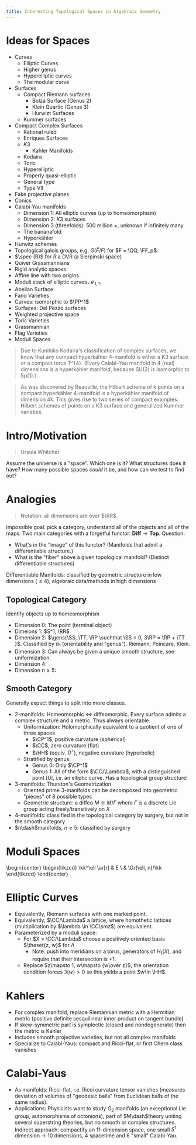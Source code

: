 ```yaml
---
title: Interesting Topological Spaces in Algebraic Geometry
---
```


# Ideas for Spaces

- Curves
  - Elliptic Curves
  - Higher genus
  - Hyperelliptic curves
  - The modular curve
- Surfaces
  - Compact Riemann surfaces
    - Bolza Surface (Genus 2)
    - Klein Quartic (Genus 3)
    - Hurwizt Surfaces
  - Kummer surfaces
- Compact Complex Surfaces
  - Rational ruled
  - Enriques Surfaces
  - $K3$
    - Kahler Manifolds
  - Kodaira
  - Toric
  - Hyperelliptic
  - Properly quasi-elliptic
  - General type
  - Type VII
- Fake projective planes 
- Conics
- Calabi-Yau manifolds
  - Dimension 1: All elliptic curves (up to homeomorphism)
  - Dimension 2: $K3$ surfaces
  - Dimension 3 (threefolds): 500 million +, unknown if infinitely many
  - The bananafold
  - Hyperkähler
- Hurwitz schemes
- Topological galois groups, e.g. $G(\bar F /F )$ for $F = \QQ, \FF_p$.
- $\spec (R)$ for $R$ a DVR (a Sierpinski space)
- Quiver Grassmannians
- Rigid analytic spaces
- Affine line with two origins
- Moduli stack of elliptic curves $\mathcal{M}_{1, 1}$.
- Abelian Surface
- Fano Varieties
 - Curves: isomorphic to $\PP^1$
 - Surfaces: Del Pezzo surfaces
- Weighted projective space
- Toric Varieties
- Grassmannian
- Flag Varieties
- Moduli Spaces

> Due to Kunihiko Kodaira's classification of complex surfaces, we know that any compact hyperkähler 4-manifold is either a K3 surface or a compact torus T^{4}. (Every Calabi–Yau manifold in 4 (real) dimensions is a hyperkähler manifold, because SU(2) is isomorphic to Sp(1).)

> As was discovered by Beauville, the Hilbert scheme of k points on a compact hyperkähler 4-manifold is a hyperkähler manifold of dimension 4k. This gives rise to two series of compact examples: Hilbert schemes of points on a K3 surface and generalized Kummer varieties.

# Intro/Motivation

> Ursula Whitcher

Assume the universe is a "space".
Which one is it? 
What structures does it have?
How many possible spaces *could* it be, and how can we test to find out?

# Analogies

> Notation: all dimensions are over $\RR$.

Impossible goal: pick a category, understand all of the objects and all of the maps.
Two main categories with a forgetful functor: $\mathbf{Diff} \to \mathbf{Top}$.
Question:

- What's in the "image" of this functor? (Manifolds that admit a differentiable structure.)
- What is the "fiber" above a given topological manifold? (Distinct differentiable structures)


Differentiable Manifolds: classified by geometric structure in low dimensions ($\leq 4$), algebraic data/methods in high dimensions


## Topological Category

Identify objects up to homeomorphism

- Dimension 0: The point (terminal object)
- Dimeions 1: $S^1, \RR$
- Dimension 2: $\gens{\SS, \TT, \RP \suchthat \SS = 0, 3\RP = \RP + \TT }$. Classified by $\pi_1$ (orientability and "genus"). Riemann, Poincare, Klein.
- Dimension 3: Can always be given a unique smooth structure, see uniformization.
- Dimension 4:
- Dimension $n\geq 5$:


## Smooth Category

Generally expect things to split into more classes.

- 2-manifolds: Homeomorphic $\iff$ diffeomorphic. 
  Every surface admits a complex structure and a metric. 
  Thus always orientable.
  - Uniformization: Holomorphically equivalent to a quotient of one of three spaces
    - $\CP^1$, positive curvature (spherical)   
    - $\CC$, zero curvature (flat)
    - $\HH$ (equiv. $\DD^\circ$), negative curvature (hyperbolic)
  - Stratified by genus:
    - Genus 0: Only $\CP^1$
    - Genus 1: All of the form $\CC/\Lambda$, with a distinguished point $[0]$, i.e. an elliptic curve.
      Has a topological group structure!
- 3-manifolds: Thurston's Geometrization
  - Oriented prime 3-manifolds can be decomposed into geometric "pieces" of 8 possible types
  - Geometric structure: a diffeo $M\cong \tilde M/\Gamma$ where $\Gamma$ is a discrete Lie group acting freely/transitively on $X$
- 4-manifolds: classified in the topological category by surgery, but not in the smooth category
- $n\dash$manifolds, $n\geq 5$: classified by surgery

# Moduli Spaces

\begin{center}
\begin{tikzcd}
\kk^\ell \ar[r] & E \\
 & \Gr(\ell, n)/\kk 
\end{tikzcd}
\end{center}


# Elliptic Curves

- Equivalently, Riemann surfaces with one marked point.
- Equivalently, $\CC/\Lambda$ a lattice, where homothetic lattices (multiplication by  $\lambda \in \CC\smz$) are equivalent.
- Parameterized by a moduli space:
  - For $X = \CC/\Lambda$ choose a positively oriented basis $\theset{z, w}$ for $\Lambda$
    - Note: push into meridians on a torus, generators of $H_1(X)$, and require that their intersection is $+1$.
  - Replace $z\mapsto 1, w\mapsto {w\over z}$; the orientation condition forces $\Im(w) > 0$ so this yields a point $w\in \HH$.

# Kahlers

- For complex manifold, replace Riemannian metric with a Hermitian metric (positive definite sesquilinear inner product on tangent bundle)
- If skew-symmetric part is symplectic (closed and nondegenerate) then the metric is Kahler
- Includes smooth projective varieties, but not all complex manifolds
- Specialize to Calabi-Yaus: compact and Ricci-flat, or first Chern class vanishes

# Calabi-Yaus

- As manifolds: Ricci-flat, i.e. Ricci curvature tensor vanishes (measures deviation of volumes of "geodesic balls" from Euclidean balls of the same radius).
- Applications: Physicists want to study $G_2$ manifolds (an exceptional Lie group, automorphisms of octonions), part of $M\dash$theory uniting several superstring theories, but no smooth or complex structures. 
  Indirect approach: compactify an 11-dimension space, one small $S^1$ dimension $\to$ 10 dimensions, 4 spacetime and 6 "small" Calabi-Yau.
